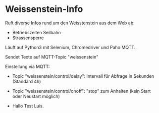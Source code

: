 # Weissenstein-Info

Ruft diverse Infos rund um den Weisstenstein aus dem Web ab:
- Betriebszeiten Seilbahn
- Strassensperre

Läuft auf Python3 mit Selenium, Chromedriver und Paho MQTT.

Sendet Texte auf MQTT-Topic "weissenstein"

Einstellung via MQTT:
- Topic "weissenstein/control/delay": Intervall für Abfrage in Sekunden (Standard 4h)
- Topic "weissenstein/control/onoff": "stop" zum Anhalten (kein Start oder Neustart möglich)

- Hallo Test Luis.
